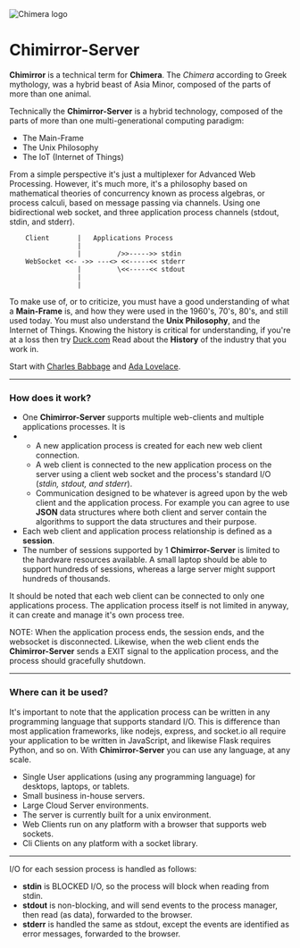 <img  src="http://www.cloud3000.com/img/chimera_sm.png" alt="Chimera logo">


# Chimirror-Server
 **Chimirror** is a technical term for **Chimera**. The *Chimera* according to Greek mythology, was a hybrid beast of Asia Minor, composed of the parts of more than one animal.

Technically the **Chimirror-Server** is a hybrid technology, composed of the parts of more than one multi-generational computing paradigm:
  
  - The Main-Frame
  - The Unix Philosophy
  - The IoT (Internet of Things)

From a simple perspective it's just a multiplexer for Advanced Web Processing. However, it's much more, it's a philosophy based on mathematical theories of concurrency known as process algebras, or process calculi, based on message passing via channels. Using one bidirectional web socket, and three application process channels (stdout, stdin, and stderr).

~~~
    Client       |   Applications Process                 
                 |         
                 |         />>----->> stdin
    WebSocket <<- ->> ---<> <<-----<< stderr
                 |         \<<-----<< stdout
                 |
                 |
~~~
  
To make use of, or to criticize, you must have a good understanding of what a **Main-Frame** is, and how they were used in the 1960's, 70's, 80's, and still used today. You must also understand the **Unix Philosophy**, and the Internet of Things. Knowing the history is critical for understanding, if you're at a loss then try [Duck.com](https://www.Duck.com "The DuckDuckGo Search engine") Read about the **History** of the industry that you work in. 

Start with [Charles Babbage](https://www.youtube.com/watch?v=_mldLwKvT-M "Charles Babbage Biography") and 
[Ada Lovelace]( https://www.youtube.com/watch?v=IZptxisyVqQ "Ada Lovelace Biography").

---
### **How does it work?**
- One **Chimirror-Server** supports multiple web-clients and multiple applications processes. It is 
- 
  - A new application process is created for each new web client connection.
  + A web client is connected to the new application process on the server using a client web socket and the process's standard I/O (*stdin, stdout, and stderr*).
  + Communication designed to be whatever is agreed upon by the web client and the application process. For example you can agree to use **JSON** data structures where both client and server contain the algorithms to support the data structures and their purpose.
- Each web client and application process relationship is defined as a **session**.
- The number of sessions supported by 1 **Chimirror-Server** is limited to the hardware resources available. A small laptop should be able to support hundreds of sessions, whereas a large server might support hundreds of thousands.

It should be noted that each web client can be connected to only one applications process. The application process itself is not limited in anyway, it can create and manage it's own process tree. 

NOTE: When the application process ends, the session ends, and the websocket is disconnected. Likewise, when the web client ends the **Chimirror-Server** sends a EXIT signal to the application process, and the process should gracefully shutdown.

---
### Where can it be used?
It's important to note that the application process can be written in any programming language that supports standard I/O. This is difference than most application frameworks, like nodejs, express, and socket.io all require your application to be written in JavaScript, and likewise Flask requires Python, and so on. With **Chimirror-Server** you can use any language, at any scale. 
- Single User applications (using any programming language) for desktops, laptops, or tablets.
- Small business in-house servers.
- Large Cloud Server environments.
- The server is currently built for a unix environment.
- Web Clients run on any platform with a browser that supports web sockets.
- Cli Clients on any platform with a socket library.
  
---


I/O for each session process is handled as follows:
  - **stdin** is BLOCKED I/O, so the process will block when reading from stdin.
  - **stdout** is non-blocking, and will send events to the process manager, then read (as data),  forwarded to the browser.
  - **stderr** is handled the same as stdout, except the events are identified as error messages, forwarded to the browser.
